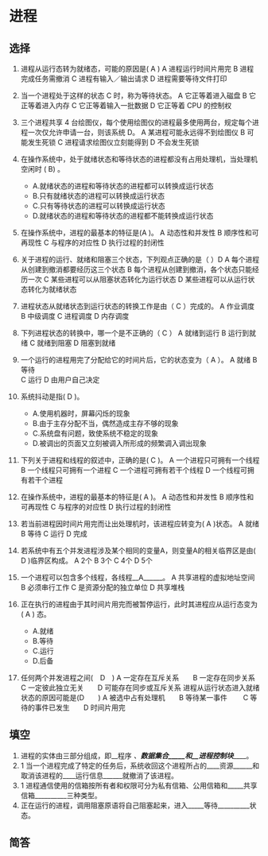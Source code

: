# 进程

## 选择
1. 进程从运行态转为就绪态，可能的原因是(    A  )
	A  进程运行时间片用完	B  进程完成任务需撤消
	C  进程有输入／输出请求	D  进程需要等待文件打印

1. 当一个进程处于这样的状态   C 时，称为等待状态。
	A  它正等着进入磁盘    B  它正等着进入内存 
 	C  它正等着输入一批数据    D  它正等着 CPU 的控制权 

1. 三个进程共享 4 台绘图仪，每个使用绘图仪的进程最多使用两台，规定每个进程一次仅允许申请一台，则该系统    D。
	A  某进程可能永远得不到绘图仪   B  可能发生死锁 
	C  进程请求绘图仪立刻能得到   D  不会发生死锁 

1. 在操作系统中，处于就绪状态和等待状态的进程都没有占用处理机，当处理机空闲时 ( B) 。 
     - A.就绪状态的进程和等待状态的进程都可以转换成运行状态 
     - B.只有就绪状态的进程可以转换成运行状态 
     - C.只有等待状态的进程可以转换成运行状态 
     - D.就绪状态的进程和等待状态的进程都不能转换成运行状态

1. 在操作系统中，进程的最基本的特征是(A  )。
A  动态性和并发性     B  顺序性和可再现性
  C  与程序的对应性     D  执行过程的封闭性

1. 关于进程的运行、就绪和阻塞三个状态，下列观点正确的是（  ）D
A  每个进程从创建到撤消都要经历这三个状态
B  每个进程从创建到撤消，各个状态只能经历一次
C  某些进程可以从阻塞状态转化为运行状态
D  某些进程可以从运行状态转化为就绪状态

1. 进程状态从就绪状态到运行状态的转换工作是由（ C ）完成的。
A  作业调度				B  中级调度
C  进程调度				D  内存调度

1. 下列进程状态的转换中，哪一个是不正确的（ C ）
A  就绪到运行				B  运行到就绪
C  就绪到阻塞				D  阻塞到就绪

1. 一个运行的进程用完了分配给它的时间片后，它的状态变为（ A ）。
A  就绪  					B  等待  
C  运行  					D  由用户自己决定

1. 系统抖动是指( D )。
     - A.使用机器时，屏幕闪烁的现象
     - B.由于主存分配不当，偶然造成主存不够的现象
     - C.系统盘有问题，致使系统不稳定的现象
     - D.被调出的页面又立刻被调入所形成的频繁调入调出现象

1. 下列关于进程和线程的叙述中，正确的是( C )。
A  一个进程只可拥有一个线程
B  一个线程只可拥有一个进程
C  一个进程可拥有若干个线程
D  一个线程可拥有若干个进程

1. 在操作系统中，进程的最基本的特征是(  A  )。
    A  动态性和并发性                     B  顺序性和可再现性
    C  与程序的对应性                     D  执行过程的封闭性

1. 若当前进程因时间片用完而让出处理机时，该进程应转变为(  A    )状态。
    A 就绪             B 等待            C 运行          D 完成

1. 若系统中有五个并发进程涉及某个相同的变量A，则变量A的相关临界区是由(  D  )临界区构成。
A 2个            B 3个               C 4个              D 5个

1. 一个进程可以包含多个线程，各线程__A______。 
    A 共享进程的虚拟地址空间    B 必须串行工作 
    C 是资源分配的独立单位     D 共享堆栈 

1. 正在执行的进程由于其时间片用完而被暂停运行，此时其进程应从运行态变为 ( A ) 态。 
     - A.就绪
     - B.等待 
     - C.运行
     - D.后备 

1. 任何两个并发进程之间(　D　)
A  一定存在互斥关系　　B  一定存在同步关系　　
C  一定彼此独立无关　　D  可能存在同步或互斥关系
进程从运行状态进入就绪状态的原因可能是(D　　)
A  被选中占有处理机　　B  等待某一事件　　
C  等待的事件已发生　　D  时间片用完


## 填空
1. 进程的实体由三部分组成，即__程序 _、__数据集合_____和__进程控制块_______。
2. 1	当一个进程完成了特定的任务后，系统收回这个进程所占的____资源______和取消该进程的____运行信息______就撤消了该进程。
3. 1	进程通信使用的信箱按所有者和权限可分为私有信箱、公用信箱和_____共享信箱__________三种类型。
4. 正在运行的进程，调用阻塞原语将自己阻塞起来，进入_____等待__________状态。
## 简答

